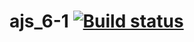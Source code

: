 # ajs_6-1 [![Build status](https://ci.appveyor.com/api/projects/status/q8fh88a7tvso98k7?svg=true)](https://ci.appveyor.com/project/SergeStepanov/ajs-6-1)